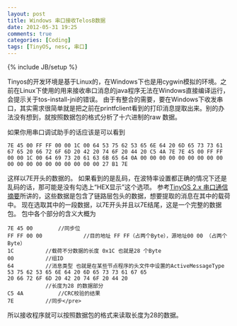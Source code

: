 ```yaml
---
layout: post
title: Windows 串口接收TelosB数据
date: 2012-05-31 19:25
comments: true
categories: [Coding]
tags: [TinyOS, nesc, 串口]
---
```

{% include JB/setup %}

Tinyos的开发环境是基于Linux的，在Windows下也是用cygwin模拟的环境。之前在Linux下使用的用来接收串口消息的java程序无法在Windows直接编译运行，会提示关于tos-install-jni的错误。
由于有整合的需要，要在Windows下收发串口，其实需求很简单就是把之前在printfclient看到的打印消息提取出来。别的办法没有想到，就按照数据包的格式分析了十六进制的raw 数据。

如果你用串口调试助手的话应该是可以看到

	7E 45 00 FF FF 00 00 1C 00 64 53 75 62 53 65 6E 64 20 6D 65 73 73 61 67 65 20 66 72 6F 6D 20 42 20 74 6F 20 44 20 C5 4A 7E 7E 45 00 FF FF 00 00 1C 00 64 69 73 20 61 63 6B 65 64 0A 00 00 00 00 00 00 00 00 00 00 00 00 00 00 00 00 00 00 00 27 B1 7E

这样以7E开头的数据的。
如果看到的是乱码，在波特率设置都正确的情况下还是乱码的话，那可能是没有勾选上“HEX显示”这个选项。
参考[TinyOS 2.x 串口通信摘要](http://bit.ly/KLiXym)所讲的，这些数据是包含了链路层包头的数据，想要提取的消息在其中的载荷中。
现在选取其中的一段数据，以7E开头并且以7E结尾，这是一个完整的数据包。
包中各个部分的含义大概为

	7E 45 00		//同步位
	FF FF 00 00             //目的地址 FF FF（占两个Byte），源地址00 00 （占两个Byte）
	1C 			//载荷不分数据的长度 0x1C 也就是28 个Byte
	00 			//组ID
	64 			//消息类型 也就是在某些节点程序的头文件中设置的ActiveMessageType
	53 75 62 53 65 6E 64 20 6D 65 73 73 61 67 65
	20 66 72 6F 6D 20 42 20 74 6F 20 44 20
				//长度为28 的数据部分
	C5 4A 			//CRC校验的结果
	7E 			//同步</pre>

所以接收程序就可以按照数据包的格式来读取长度为28的数据。
